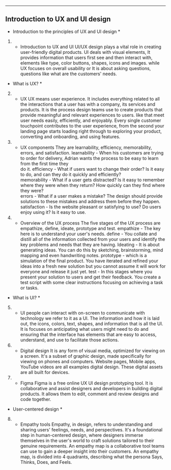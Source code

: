 --------------------------------
Introduction to UX and UI design
--------------------------------




* Introduction to the principles of UX and UI design *

1) - Introduction to UX and UI
UI/UX design plays a vital role in creating user-friendly digital products. UI deals with visual elements, It provides information that users first see and then interact with, elements like type, color buttons, shapes, icons and images. while UX focuses on overall usability or It is about asking questions, questions like what are the customers' needs.




* What is UX? *

2) - UX
UX means user experience. It includes everything related to all the interactions that a user has with a company, its services and products. It is the process design teams use to create products that provide meaningful and relevant experiences to users. like that meet user needs easily, efficiently, and enjoyably. Every single customer touchpoint contributes to the user experience, from the second your landing page starts loading right through to exploring your product, converting and onboarding, and using features.

3) - UX components
They are learnability, efficiency, memorability, errors, and satisfaction.
learnability - When his customers are trying to order for delivery, Adrian wants the process to be easy to learn from the first time they  
               do it. 
efficiency - What if users want to change their order? Is it easy to do, and can they do it quickly and efficiently?  
memorability - What if a user gets distracted? Is it easy to remember where they were when they return? How quickly can they find where 
               they were?   
errors - What if a user makes a mistake? The design should provide solutions to these mistakes and address them before they happen.
satisfaction - Is the website pleasant or satisfying to use? Do users enjoy using it? Is it easy to use.

4) - Overview of the UX process
The five stages of the UX process are empathize, define, ideate, prototype and test.
empathize - The key here is to understand your user's needs.
define - You collate and distill all of the information collected from your users and identify the key problems and needs that they are 
        having.
Ideating - It is about generating ideas. You can do this by sketching, brainstorming, mind mapping and even handwriting notes. 
prototype - which is a simulation of the final product. You have iterated and refined your ideas into a fresh new solution but you cannot 
            assume it will work for everyone and release it just yet.
test - In this stages where you present your solution to users and get their feedback. You create a test script with some clear 
       instructions focusing on achieving a task or tasks. 




* What is UI? *

5) - UI
people can interact with on-screen to communicate with technology we refer to it as a UI. The information and how it is laid out, the icons, colors, text, shapes, and information that is all the UI. It is focuses on anticipating what users might need to do and ensuring that the interface has elements that are easy to access, understand, and use to facilitate those actions.

6) - Digital design
It is any form of visual media, optimized for viewing on a screen. It's a subset of graphic design, made specifically for viewing on phones and computers. Website pages, Mobile apps, YouTube videos are all examples digital design. These digital assets are all built for devices.

7) - Figma
Figma is a free online UX UI design prototyping tool. It is collaborative and assist designers and developers in building digital products. It allows them to edit, comment and review designs and code together.




* User-centered design *

8) - Empathy tools
Empathy, in design, refers to understanding and sharing users' feelings, needs, and perspectives. It's a foundational step in human-centered design, where designers immerse themselves in the user's world to craft solutions tailored to their genuine requirements. An empathy map is a collaborative tool teams can use to gain a deeper insight into their customers. An empathy map, is divided into 4 quadrants, describing what the persona Says, Thinks, Does, and Feels. 